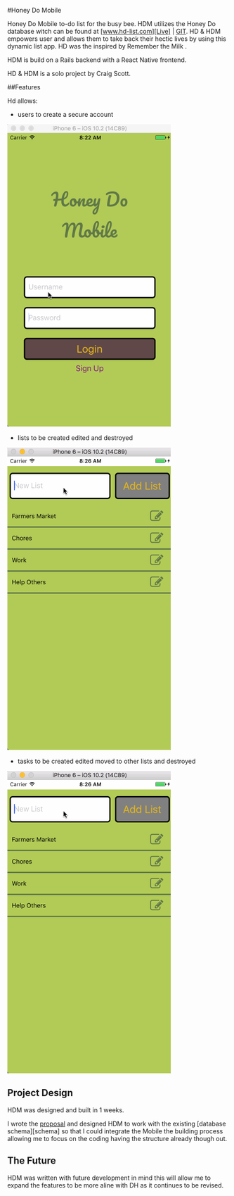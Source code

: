 #Honey Do Mobile

Honey Do Mobile to-do list for the busy bee. HDM utilizes the Honey Do database witch can be found at [www.hd-list.com][Live] | [GIT][GIT]. HD & HDM empowers user and allows them to take back their hectic lives by using this dynamic list app. HD was the inspired by Remember the Milk .

HDM is build on a Rails backend with a React Native frontend.

HD & HDM is a solo project by Craig Scott.


##Features

Hd allows:
- users to create a secure account

![login:][auth]

- lists to be created edited and destroyed

![lists:][lists]

- tasks to be created edited moved to other lists and destroyed

![tasks:][lists]




## Project Design

HDM was designed and built in 1 weeks.

I wrote the [proposal][proposal] and designed HDM to work with the existing [database schema][schema] so that I could integrate the Mobile the building process allowing me to focus on the coding having the structure already though out.



## The Future

HDM was written with future development in mind this will allow me to expand the features to be more aline with DH as it continues to be revised.


[Live]: http://www.hd-list.com
[Git]: https://github.com/craigtscott/Honey-Do
[cloudinary]: http://cloudinary.com
[splash page]: ./docs/images/splash.png "Honey Do"
[auth]: ./docs/gifs/login.gif "Honey Do"
[lists]: ./docs/gifs/lists.gif "Honey Do"
[proposal]: ./docs/proposal.md
[backend]: ./docs/backend.md
